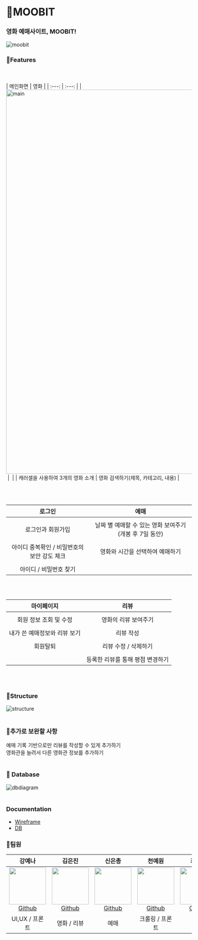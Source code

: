 # 🎥MOOBIT 
### 영화 예매사이트, MOOBIT!
![moobit](https://user-images.githubusercontent.com/21255149/178376969-acef4bc6-23cc-4801-af50-983842a544cb.png)

### 🌉Features
<br/><br/>
| 메인화면 | 영화 |
| :---: | :---: |
| <img width="1043" alt="main" src="https://user-images.githubusercontent.com/21255149/178453220-5d94a509-352d-43a2-8de2-5b01de70d693.png">
![]() | ![]() |
| 캐러셀을 사용하여 3개의 영화 소개 | 영화 검색하기(제목, 카테고리, 내용) | 

<br/><br/>

| 로그인 | 예매 | 
| :--: | :--: |
| ![]() | ![]() |
| 로그인과 회원가입 | 날짜 별 예매할 수 있는 영화 보여주기(개봉 후 7일 동안) |
| ![]() | ![]() |
| 아이디 중복확인 / 비밀번호의 보안 강도 체크 | 영화와 시간을 선택하여 예매하기 |
| ![]() | ![]() |
| 아이디 / 비밀번호 찾기 | |


 <br/><br/>
 
| 마이페이지  | 리뷰 |
| :--: | :--: |
| ![]() | ![]() | |
| 회원 정보 조회 및 수정 | 영화의 리뷰 보여주기 |
| ![]() | ![]() | |
| 내가 쓴 예매정보와 리뷰 보기 | 리뷰 작성 |
| ![]() | ![]() | 
| 회원탈퇴 | 리뷰 수정 / 삭제하기 |
| ![]() | ![]() | 
|  | 등록한 리뷰를 통해 평점 변경하기 |

<br/><br/>

### 🚩Structure
![structure](https://user-images.githubusercontent.com/21255149/178444119-388058de-e294-49e1-9f5b-75638bd3e7b8.png)
<br/><br/>

### :hammer:추가로 보완할 사항
예매 기록 기반으로만 리뷰를 작성할 수 있게 추가하기<br/>
영화관을 늘려서 다른 영화관 정보를 추가하기<br/>
<br/>




### :open_file_folder: Database
![dbdiagram](https://user-images.githubusercontent.com/21255149/178399917-238577e1-e6ad-4e2e-9f1d-482db4a9f794.PNG)
<br/><br/>

### Documentation
- [Wireframe](https://www.figma.com/file/8NEzmgLCKt5ItSjDZGlT8J/Lotte-CGV?node-id=0%3A1)
- [DB](https://kanamycine.notion.site/DB-f3a403c446a841b4845dd7ed94debcb7)
### 👩‍팀원
|  강예나  |  김은진  |  신은총  |  천예원 |  최규진  |  최진영  |
| :----------: |  :--------:  |  :---------: |  :---------: | :---------: | :---------: |
| [<img src="https://user-images.githubusercontent.com/21255149/178381014-e3d8db83-194c-4b70-b018-248004ddd504.jpg" width="100px" height="100px"><br/>Github](https://github.com/KangYena)| [<img src="https://user-images.githubusercontent.com/21255149/178378210-d036f6fd-311d-4891-b791-2e662c164e9c.jpg" width="100px" height="100px"><br/>Github](https://github.com/JiniEun) | [<img src="https://user-images.githubusercontent.com/21255149/178379443-7ead27aa-ec24-4e15-8935-750b1cafa08c.jpg" width="100px" height="100px"><br/>Github](https://github.com/chd830) | [<img src="https://user-images.githubusercontent.com/21255149/178380114-883584be-1c0f-44e6-90ed-c4ce3658c1c9.jpg" width="100px" height="100px"><br/>Github](https://github.com/jikimomo)| [<img src="https://user-images.githubusercontent.com/21255149/178379157-65dd719a-76db-4c2f-8881-ce9e43e9fed9.jpg" width="100px" height="100px"><br/>Github](https://github.com/kjchoi1997) | [<img src="https://user-images.githubusercontent.com/21255149/178440960-0432363d-cdef-4a8f-a917-4badaeb26571.jpg" width="100px" height="100px"><br/>Github](https://github.com/kanamycine) |
| UI,UX / 프론트 | 영화 / 리뷰 | 예매 | 크롤링 / 프론트 | 유저 | 유저 / 리뷰 |

